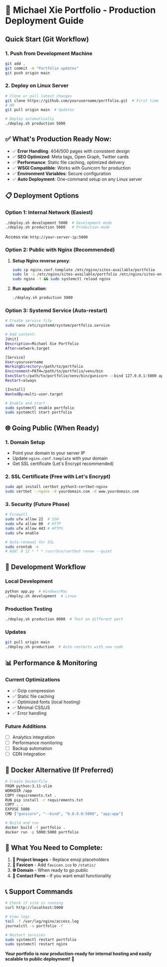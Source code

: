 # 🚀 Michael Xie Portfolio - Production Deployment Guide

## Quick Start (Git Workflow)

### 1. Push from Development Machine
```bash
git add .
git commit -m "Portfolio updates"
git push origin main
```

### 2. Deploy on Linux Server
```bash
# Clone or pull latest changes
git clone https://github.com/yourusername/portfolio.git  # First time
# OR
git pull origin main  # Updates

# Deploy automatically
./deploy.sh production 5000
```

## ✅ **What's Production Ready Now:**

- ✅ **Error Handling**: 404/500 pages with consistent design
- ✅ **SEO Optimized**: Meta tags, Open Graph, Twitter cards
- ✅ **Performance**: Static file caching, optimized delivery
- ✅ **WSGI Compatible**: Works with Gunicorn for production
- ✅ **Environment Variables**: Secure configuration
- ✅ **Auto Deployment**: One-command setup on any Linux server

## 📋 **Deployment Options**

### Option 1: Internal Network (Easiest)
```bash
./deploy.sh development 5000  # Development mode
./deploy.sh production 5000   # Production mode
```
Access via: `http://your-server-ip:5000`

### Option 2: Public with Nginx (Recommended)
1. **Setup Nginx reverse proxy**:
   ```bash
   sudo cp nginx.conf.template /etc/nginx/sites-available/portfolio
   sudo ln -s /etc/nginx/sites-available/portfolio /etc/nginx/sites-enabled/
   sudo nginx -t && sudo systemctl reload nginx
   ```

2. **Run application**:
   ```bash
   ./deploy.sh production 5000
   ```

### Option 3: Systemd Service (Auto-restart)
```bash
# Create service file
sudo nano /etc/systemd/system/portfolio.service

# Add content:
[Unit]
Description=Michael Xie Portfolio
After=network.target

[Service]
User=yourusername
WorkingDirectory=/path/to/portfolio
Environment=PATH=/path/to/portfolio/venv/bin
ExecStart=/path/to/portfolio/venv/bin/gunicorn --bind 127.0.0.1:5000 app:app
Restart=always

[Install]
WantedBy=multi-user.target

# Enable and start
sudo systemctl enable portfolio
sudo systemctl start portfolio
```

## 🌐 **Going Public (When Ready)**

### 1. Domain Setup
- Point your domain to your server IP
- Update `nginx.conf.template` with your domain
- Get SSL certificate (Let's Encrypt recommended)

### 2. SSL Certificate (Free with Let's Encrypt)
```bash
sudo apt install certbot python3-certbot-nginx
sudo certbot --nginx -d yourdomain.com -d www.yourdomain.com
```

### 3. Security (Future Phase)
```bash
# Firewall
sudo ufw allow 22  # SSH
sudo ufw allow 80  # HTTP
sudo ufw allow 443 # HTTPS
sudo ufw enable

# Auto-renewal for SSL
sudo crontab -e
# Add: 0 12 * * * /usr/bin/certbot renew --quiet
```

## 🔧 **Development Workflow**

### Local Development
```bash
python app.py  # Windows/Mac
./deploy.sh development  # Linux
```

### Production Testing
```bash
./deploy.sh production 8000  # Test on different port
```

### Updates
```bash
git pull origin main
./deploy.sh production  # Auto-restarts with new code
```

## 📊 **Performance & Monitoring**

### Current Optimizations
- ✅ Gzip compression
- ✅ Static file caching
- ✅ Optimized fonts (local hosting)
- ✅ Minimal CSS/JS
- ✅ Error handling

### Future Additions
- [ ] Analytics integration
- [ ] Performance monitoring
- [ ] Backup automation
- [ ] CDN integration

## 🐳 **Docker Alternative (If Preferred)**

```bash
# Create Dockerfile
FROM python:3.11-slim
WORKDIR /app
COPY requirements.txt .
RUN pip install -r requirements.txt
COPY . .
EXPOSE 5000
CMD ["gunicorn", "--bind", "0.0.0.0:5000", "app:app"]

# Build and run
docker build -t portfolio .
docker run -p 5000:5000 portfolio
```

## 🎯 **What You Need to Complete:**

1. **📸 Project Images** - Replace emoji placeholders
2. **🎨 Favicon** - Add `favicon.ico` to `/static/`
3. **🌐 Domain** - When ready to go public
4. **📧 Contact Form** - If you want email functionality

## 📞 **Support Commands**

```bash
# Check if site is running
curl http://localhost:5000

# View logs
tail -f /var/log/nginx/access.log
journalctl -u portfolio -f

# Restart services
sudo systemctl restart portfolio
sudo systemctl restart nginx
```

**Your portfolio is now production-ready for internal hosting and easily scalable to public deployment!** 🚀 